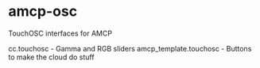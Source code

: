 amcp-osc
========

TouchOSC interfaces for AMCP

cc.touchosc - Gamma and RGB sliders
amcp_template.touchosc - Buttons to make the cloud do stuff
